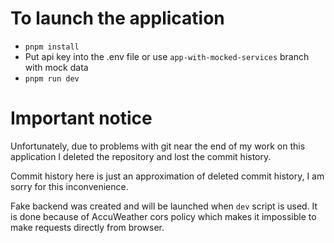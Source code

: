 # To launch the application
- `pnpm install`
- Put api key into the .env file or use `app-with-mocked-services` branch with mock data
- `pnpm run dev`

# Important notice

Unfortunately, due to problems with git near the end of my work on this application
I deleted the repository and lost the commit history.

Commit history here is just an approximation of deleted commit history, I am sorry
for this inconvenience.

Fake backend was created and will be launched when `dev` script is used.
It is done because of AccuWeather cors policy which makes it impossible to
make requests directly from browser.
